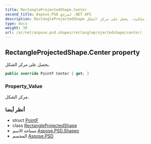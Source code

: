 ```yaml
---
title: RectangleProjectedShape.Center
second_title: Aspose.PSD لمرجع .NET API
description: RectangleProjectedShape ملكية. يحصل على مركز الشكل.
type: docs
weight: 30
url: /ar/net/aspose.psd.shapes/rectangleprojectedshape/center/
---
```

## RectangleProjectedShape.Center property

يحصل على مركز الشكل.

```csharp
public override PointF Center { get; }
```

### Property_Value

مركز الشكل.

### أنظر أيضا

* struct [PointF](../../../aspose.psd/pointf/)
* class [RectangleProjectedShape](../)
* مساحة الاسم [Aspose.PSD.Shapes](../../rectangleprojectedshape/)
* المجسم [Aspose.PSD](../../../)


